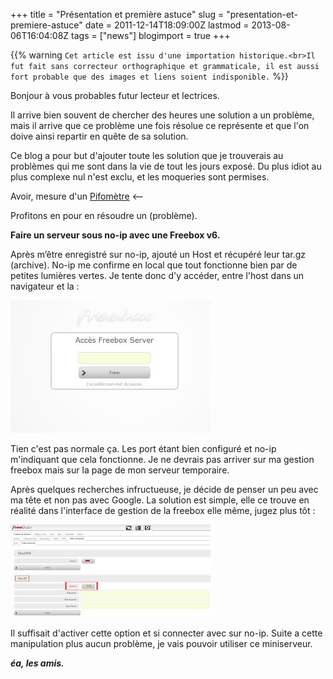 +++
title = "Présentation et première astuce"
slug = "presentation-et-premiere-astuce"
date = 2011-12-14T18:09:00Z
lastmod = 2013-08-06T16:04:08Z
tags = ["news"]
blogimport = true
+++

{{% warning `Cet article est issu d'une importation historique.<br>Il fut fait sans correcteur orthographique et grammaticale, il est aussi fort probable que des images et liens soient indisponible.` %}}

Bonjour à vous probables futur lecteur et lectrices.

Il arrive bien souvent de chercher des heures une solution a un problème, mais il arrive que ce problème une fois résolue ce représente et que l'on doive ainsi repartir en quête de sa solution.

Ce blog a pour but d'ajouter toute les solution que je trouverais au problèmes qui me sont dans la vie de tout les jours exposé. Du plus idiot au plus complexe nul n'est exclu, et les moqueries sont permises.

Avoir, mesure d'un [Pifomètre](http://fr.wikipedia.org/wiki/Wikip%C3%A9dia:Pastiches/Pifom%C3%A8tre) <--

Profitons en pour en résoudre un (problème).

**Faire un serveur sous no-ip avec une Freebox v6.**

Après m’être enregistré sur no-ip, ajouté un Host et récupéré leur tar.gz (archive). No-ip me confirme en local que tout fonctionne bien par de petites lumières vertes. Je tente donc d'y accéder, entre l'host dans un navigateur et la :

![Image de presentation](/images/lh3.ggpht.com-VQKk5S58I2U-TujUruLWvQI-AAAAAAAAAOg-qvQeM8ih3EY-s320-Untitled-1.jpg "")

Tien c'est pas normale ça. Les port étant bien configuré et no-ip m'indiquant que cela fonctionne. Je ne devrais pas arriver sur ma gestion freebox mais sur la page de mon serveur temporaire.

Après quelques recherches infructueuse, je décide de penser un peu avec ma tête et non pas avec Google. La solution est simple, elle ce trouve en réalité dans l'interface de gestion de la freebox elle même, jugez plus tôt :

![Image de presentation](/images/Untitled-2.jpg "")

Il suffisait d'activer cette option et si connecter avec sur no-ip. Suite a cette manipulation plus aucun problème, je vais pouvoir utiliser ce miniserveur.

**_éa, les amis._**
